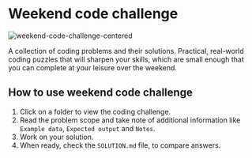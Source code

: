 # Weekend code challenge

![weekend-code-challenge-centered](https://user-images.githubusercontent.com/6524512/102009004-f07c1b80-3d77-11eb-95ad-2a4b5ea3229f.png)

A collection of coding problems and their solutions. Practical, real-world coding puzzles that will sharpen your skills, which are small enough that you can complete at your leisure over the weekend.

## How to use weekend code challenge

1. Click on a folder to view the coding challenge.
2. Read the problem scope and take note of additional information like `Example data`, `Expected output` and `Notes`.
3. Work on your solution.
4. When ready, check the `SOLUTION.md` file, to compare answers.
